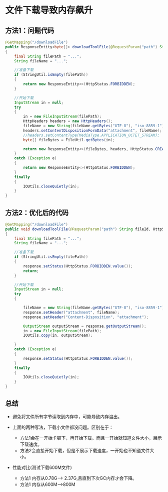 文件下载导致内存飙升
==


## 方法1：问题代码

```java
@GetMapping("/downloadFile")
public ResponseEntity<byte[]> downloadToolFile(@RequestParam("path") String fileId)
{
	final String filePath = "...";
	String fileName = "...";

	//准备下载
	if (StringUtil.isEmpty(filePath))
	{
		return new ResponseEntity<>(HttpStatus.FORBIDDEN);
	}

	//开始下载
	InputStream in = null;
	try
	{
		in = new FileInputStream(filePath);
		HttpHeaders headers = new HttpHeaders();
		fileName = new String(fileName.getBytes("UTF-8"), "iso-8859-1");
		headers.setContentDispositionFormData("attachment", fileName);
		//headers.setContentType(MediaType.APPLICATION_OCTET_STREAM);
		byte[] fileBytes = FileUtil.getBytes(in);

		return new ResponseEntity<>(fileBytes, headers, HttpStatus.CREATED);
	}
	catch (Exception e)
	{
		return new ResponseEntity<>(HttpStatus.FORBIDDEN);
	}
	finally
	{
		IOUtils.closeQuietly(in);
	}
}
```

## 方法2：优化后的代码

```java
@GetMapping("/downloadFile")
public void downloadToolFile(@RequestParam("path") String fileId, HttpServletResponse response)
{
	final String filePath = "...";
	String fileName = "...";

	//准备下载
	if (StringUtil.isEmpty(filePath))
	{
		response.setStatus(HttpStatus.FORBIDDEN.value());
		return;
	}

	//开始下载
	InputStream in = null;
	try
	{

		fileName = new String(fileName.getBytes("UTF-8"), "iso-8859-1");
		response.setHeader("attachment", fileName);
		response.setHeader("Content-Disposition", "attachment");

		OutputStream outputStream = response.getOutputStream();
		in = new FileInputStream(filePath);
		IOUtils.copy(in, outputStream);

	}
	catch (Exception e)
	{
		response.setStatus(HttpStatus.FORBIDDEN.value());
	}
	finally
	{
		IOUtils.closeQuietly(in);
	}
}
```

## 总结
- 避免将文件所有字节读取到内存中，可能导致内存溢出。  
- 上面的两种写法，下载小文件都没问题。区别在于：
  - 方法1会在一开始卡顿下，再开始下载。而且一开始就知道文件大小，展示下载速度。
  - 方法2会直接开始下载，但是不展示下载速度，一开始也不知道文件大小。

- 性能对比(测试下载600M文件)
  - 方法1 内存从0.78G--> 2.37G,且直到下次GC内存才会下降。
  - 方法1 内存从600M-->800M
  
